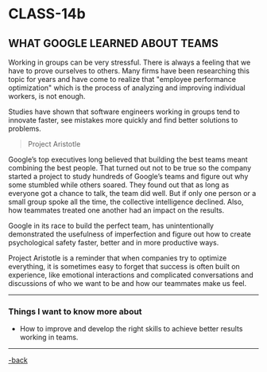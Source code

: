 # CLASS-14b

## WHAT GOOGLE LEARNED ABOUT TEAMS

Working in groups can be very stressful. There is always a feeling that we have to prove ourselves to others. Many firms have been researching this topic for years and have come to realize that "employee performance optimization" which is the process of analyzing and improving individual workers, is not enough.

Studies have shown that software engineers working in groups tend to innovate faster, see mistakes more quickly and find better solutions to problems.

>Project Aristotle

Google’s top executives long believed that building the best teams meant combining the best people. That turned out not to be true so the company started a project to study hundreds of Google’s teams and figure out why some stumbled while others soared. They found out that as long as everyone got a chance to talk, the team did well. But if only one person or a small group spoke all the time, the collective intelligence declined. Also, how teammates treated one another had an impact on the results.

Google in its race to build the perfect team, has unintentionally demonstrated the usefulness of imperfection and figure out how to create psychological safety faster, better and in more productive ways.

Project Aristotle is a reminder that when companies try to optimize everything, it is sometimes easy to forget that success is often built on experience, like emotional interactions and complicated conversations and discussions of who we want to be and how our teammates make us feel.

***

### Things I want to know more about

* How to improve and develop the right skills to achieve better results working in teams.

***

[-back](https://alexriverau.github.io/reading-notes/code201)
